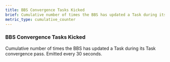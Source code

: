 ```yaml
---
title: BBS Convergence Tasks Kicked
brief: Cumulative number of times the BBS has updated a Task during its Task convergence pass. Emitted every 30 seconds.
metric_type: cumulative_counter
---
```


### BBS Convergence Tasks Kicked

Cumulative number of times the BBS has updated a Task during its Task convergence pass. Emitted every 30 seconds.